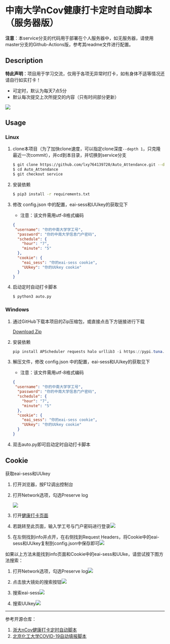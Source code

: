 # 中南大学nCov健康打卡定时自动脚本（服务器版）

**注意**：本service分支的代码用于部署在个人服务器中，如无服务器，请使用master分支的Github-Actions版，参考其readme文件进行配置。

## Description

**特此声明**：项目用于学习交流，仅用于各项无异常时打卡，如有身体不适等情况还请自行如实打卡！

* 可定时，默认为每天7点5分
* 默认每次提交上次所提交的内容（只有时间部分更新）

![](https://raw.githubusercontent.com/lxy764139720/Figurebed/master/img/20200410105518.jpg)

## Usage

### Linux

1. clone本项目（为了加快clone速度，可以指定clone深度`--depth 1`，只克隆最近一次commit），并cd到本目录，并切换到service分支
    ```bash
    $ git clone https://github.com/lxy764139720/Auto_Attendance.git --depth 1
    $ cd Auto_Attendance
    $ git checkout service
    ```
    
2. 安装依赖

    ```bash
    $ pip3 install -r requirements.txt
    ```

3. 修改 config.json 中的配置，eai-sess和UUkey的获取见下
  
    * 注意：该文件需用utf-8格式编码
    
    ```Json
    {
     "username": "你的中南大学学工号",
      "password": "你的中南大学信息门户密码",
      "schedule": {
        "hour": "7",
        "minute": "5"
      },
      "cookie": {
        "eai_sess": "你的eai-sess cookie",
        "UUkey": "你的UUkey cookie"
      }
    }
    ```

4. 启动定时自动打卡脚本

   ```bash
   $ python3 auto.py
   ```

### Windows

1. 通过GitHub下载本项目的Zip压缩包，或直接点击下方链接进行下载

   [Download Zip](https://github.com/lxy764139720/Auto_Attendance/archive/master.zip)

2. 安装依赖

   ```powershell
   pip install APScheduler requests halo urllib3 -i https://pypi.tuna.tsinghua.edu.cn/simple
   ```

   

3. 解压文件，修改 config.json 中的配置，eai-sess和UUkey的获取见下
    * 注意：该文件需用utf-8格式编码

   ```Json
   {
    "username": "你的中南大学学工号",
     "password": "你的中南大学信息门户密码",
     "schedule": {
       "hour": "7",
       "minute": "5"
     },
     "cookie": {
       "eai_sess": "你的eai-sess cookie",
       "UUkey": "你的UUkey cookie"
     }
   }
   ```

4. 双击auto.py即可启动定时自动打卡脚本

## Cookie

获取eai-sess和UUkey

1. 打开浏览器，按F12调出控制台

2. 打开Network选项，勾选Preserve log

   ![](https://raw.githubusercontent.com/lxy764139720/Figurebed/master/img/20200410114231.jpg)

3. 打开[健康打卡页面](https://wxxy.csu.edu.cn/ncov/wap/default/index)

4. 若跳转至此页面，输入学工号与门户密码进行登录![](https://raw.githubusercontent.com/lxy764139720/Figurebed/master/img/20200410114831.jpg)

5. 在左侧找到info并点开，在右侧找到Request Headers，将Cookie中的eai-sess和UUkey复制到config.json中保存即可![](https://raw.githubusercontent.com/lxy764139720/Figurebed/master/img/20200410115438.jpg)

如果以上方法未能找到info页面和Cookie中的eai-sess和UUke，请尝试按下图方法搜索：

1. 打开Network选项，勾选Preserve log![](https://raw.githubusercontent.com/lxy764139720/Figurebed/master/img/20200915000353.png)

2. 点击放大镜处的搜索按钮![](https://raw.githubusercontent.com/lxy764139720/Figurebed/master/img/20200915000637.png)

3. 搜索eai-sess![](https://raw.githubusercontent.com/lxy764139720/Figurebed/master/img/20200915000915.jpg)

4. 搜索UUkey![](https://raw.githubusercontent.com/lxy764139720/Figurebed/master/img/20200915001018.jpg)

---

参考开源仓库：

1. [浙大nCov健康打卡定时自动脚本](https://github.com/Tishacy/ZJU-nCov-Hitcarder)
2. [北京化工大学COVID-19自动填报脚本](https://github.com/W0n9/BUCT_nCoV_Report)